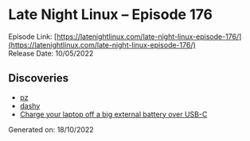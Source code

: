 # Late Night Linux – Episode 176
Episode Link: [https://latenightlinux.com/late-night-linux-episode-176/](https://latenightlinux.com/late-night-linux-episode-176/)  
Release Date: 10/05/2022
## Discoveries
* [pz](https://github.com/CZ-NIC/pz)
* [dashy](https://dashy.to/)
* [Charge your laptop off a big external battery over USB-C](https://twitter.com/zorinaq/status/1176625574762053632)

Generated on: 18/10/2022